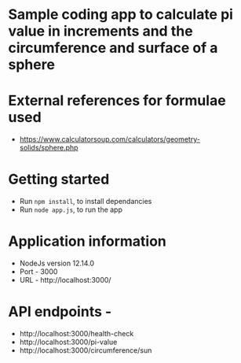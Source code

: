 # Sample coding app to calculate pi value in increments and the circumference and surface of a sphere

# External references for formulae used
- https://www.calculatorsoup.com/calculators/geometry-solids/sphere.php

# Getting started
- Run `npm install`, to install dependancies
- Run `node app.js`, to run the app

# Application information
- NodeJs version 12.14.0
- Port - 3000
- URL - http://localhost:3000/

# API endpoints -
- http://localhost:3000/health-check
- http://localhost:3000/pi-value
- http://localhost:3000/circumference/sun